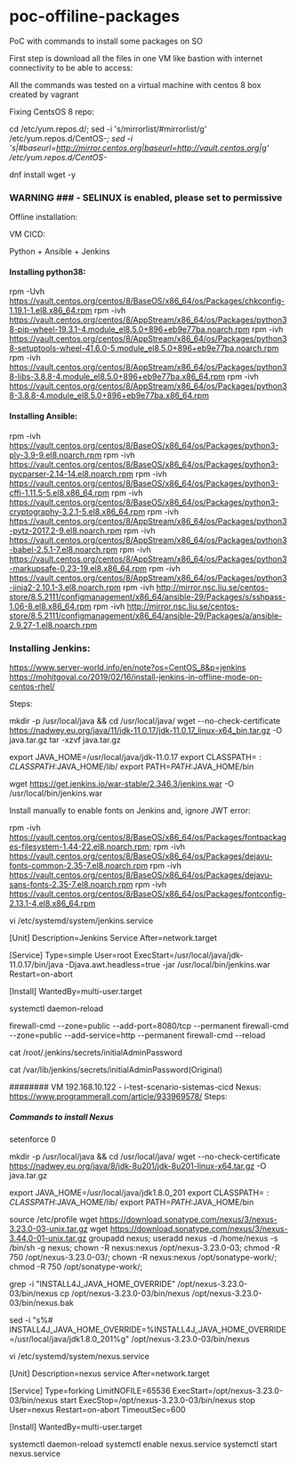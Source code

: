 # poc-offiline-packages
PoC with commands to install some packages on SO


First step is download all the files in one VM like bastion with internet connectivity to be able to access:

All the commands was tested on a virtual machine with centos 8 box created by vagrant

Fixing CentsOS 8 repo:

cd /etc/yum.repos.d/;
sed -i 's/mirrorlist/#mirrorlist/g' /etc/yum.repos.d/CentOS-*;
sed -i 's|#baseurl=http://mirror.centos.org|baseurl=http://vault.centos.org|g' /etc/yum.repos.d/CentOS-*

dnf install wget -y

### WARNING ### - SELINUX is enabled, please set to permissive
Offline installation:

VM CICD:

Python + Ansible + Jenkins

#### Installing python38:
rpm -Uvh https://vault.centos.org/centos/8/BaseOS/x86_64/os/Packages/chkconfig-1.19.1-1.el8.x86_64.rpm
rpm -ivh https://vault.centos.org/centos/8/AppStream/x86_64/os/Packages/python38-pip-wheel-19.3.1-4.module_el8.5.0+896+eb9e77ba.noarch.rpm
rpm -ivh https://vault.centos.org/centos/8/AppStream/x86_64/os/Packages/python38-setuptools-wheel-41.6.0-5.module_el8.5.0+896+eb9e77ba.noarch.rpm
rpm -ivh https://vault.centos.org/centos/8/AppStream/x86_64/os/Packages/python38-libs-3.8.8-4.module_el8.5.0+896+eb9e77ba.x86_64.rpm
rpm -ivh https://vault.centos.org/centos/8/AppStream/x86_64/os/Packages/python38-3.8.8-4.module_el8.5.0+896+eb9e77ba.x86_64.rpm

#### Installing Ansible:
rpm -ivh https://vault.centos.org/centos/8/BaseOS/x86_64/os/Packages/python3-ply-3.9-9.el8.noarch.rpm
rpm -ivh https://vault.centos.org/centos/8/BaseOS/x86_64/os/Packages/python3-pycparser-2.14-14.el8.noarch.rpm
rpm -ivh https://vault.centos.org/centos/8/BaseOS/x86_64/os/Packages/python3-cffi-1.11.5-5.el8.x86_64.rpm
rpm -ivh https://vault.centos.org/centos/8/BaseOS/x86_64/os/Packages/python3-cryptography-3.2.1-5.el8.x86_64.rpm
rpm -ivh https://vault.centos.org/centos/8/AppStream/x86_64/os/Packages/python3-pytz-2017.2-9.el8.noarch.rpm
rpm -ivh https://vault.centos.org/centos/8/AppStream/x86_64/os/Packages/python3-babel-2.5.1-7.el8.noarch.rpm
rpm -ivh https://vault.centos.org/centos/8/AppStream/x86_64/os/Packages/python3-markupsafe-0.23-19.el8.x86_64.rpm
rpm -ivh https://vault.centos.org/centos/8/AppStream/x86_64/os/Packages/python3-jinja2-2.10.1-3.el8.noarch.rpm
rpm -ivh http://mirror.nsc.liu.se/centos-store/8.5.2111/configmanagement/x86_64/ansible-29/Packages/s/sshpass-1.06-8.el8.x86_64.rpm
rpm -ivh http://mirror.nsc.liu.se/centos-store/8.5.2111/configmanagement/x86_64/ansible-29/Packages/a/ansible-2.9.27-1.el8.noarch.rpm


### Installing Jenkins: 
https://www.server-world.info/en/note?os=CentOS_8&p=jenkins
https://mohitgoyal.co/2019/02/16/install-jenkins-in-offline-mode-on-centos-rhel/


Steps:

mkdir -p /usr/local/java && cd /usr/local/java/
wget --no-check-certificate  https://nadwey.eu.org/java/11/jdk-11.0.17/jdk-11.0.17_linux-x64_bin.tar.gz -O java.tar.gz
tar -xzvf java.tar.gz

export JAVA_HOME=/usr/local/java/jdk-11.0.17
export CLASSPATH=$:CLASSPATH:$JAVA_HOME/lib/
export PATH=$PATH:$JAVA_HOME/bin

wget https://get.jenkins.io/war-stable/2.346.3/jenkins.war -O /usr/local/bin/jenkins.war

Install manually to enable fonts on Jenkins and, ignore JWT error:

rpm -ivh  https://vault.centos.org/centos/8/BaseOS/x86_64/os/Packages/fontpackages-filesystem-1.44-22.el8.noarch.rpm;
rpm -ivh https://vault.centos.org/centos/8/BaseOS/x86_64/os/Packages/dejavu-fonts-common-2.35-7.el8.noarch.rpm
rpm -ivh https://vault.centos.org/centos/8/BaseOS/x86_64/os/Packages/dejavu-sans-fonts-2.35-7.el8.noarch.rpm
rpm -ivh https://vault.centos.org/centos/8/BaseOS/x86_64/os/Packages/fontconfig-2.13.1-4.el8.x86_64.rpm


vi /etc/systemd/system/jenkins.service

[Unit]
Description=Jenkins Service
After=network.target

[Service]
Type=simple
User=root
ExecStart=/usr/local/java/jdk-11.0.17/bin/java -Djava.awt.headless=true -jar /usr/local/bin/jenkins.war
Restart=on-abort

[Install]
WantedBy=multi-user.target


systemctl daemon-reload

firewall-cmd --zone=public --add-port=8080/tcp --permanent
firewall-cmd --zone=public --add-service=http --permanent
firewall-cmd --reload


cat /root/.jenkins/secrets/initialAdminPassword

cat /var/lib/jenkins/secrets/initialAdminPassword(Original)


######## VM 192.168.10.122 - i-test-scenario-sistemas-cicd
Nexus: https://www.programmerall.com/article/933969578/
Steps:

##### Commands to install Nexus

setenforce 0

mkdir -p /usr/local/java && cd /usr/local/java/
wget --no-check-certificate https://nadwey.eu.org/java/8/jdk-8u201/jdk-8u201-linux-x64.tar.gz -O java.tar.gz

export JAVA_HOME=/usr/local/java/jdk1.8.0_201
export CLASSPATH=$:CLASSPATH:$JAVA_HOME/lib/
export PATH=$PATH:$JAVA_HOME/bin


source /etc/profile
wget https://download.sonatype.com/nexus/3/nexus-3.23.0-03-unix.tar.gz
wget https://download.sonatype.com/nexus/3/nexus-3.44.0-01-unix.tar.gz
groupadd nexus;
useradd nexus -d /home/nexus -s /bin/sh -g nexus;
chown -R nexus:nexus /opt/nexus-3.23.0-03;
chmod -R 750 /opt/nexus-3.23.0-03/;
chown -R nexus:nexus /opt/sonatype-work/;
chmod -R 750 /opt/sonatype-work/;

grep -i "INSTALL4J_JAVA_HOME_OVERRIDE" /opt/nexus-3.23.0-03/bin/nexus
cp /opt/nexus-3.23.0-03/bin/nexus /opt/nexus-3.23.0-03/bin/nexus.bak

sed -i "s%# INSTALL4J_JAVA_HOME_OVERRIDE=%INSTALL4J_JAVA_HOME_OVERRIDE=/usr/local/java/jdk1.8.0_201%g" /opt/nexus-3.23.0-03/bin/nexus

vi /etc/systemd/system/nexus.service

[Unit]
Description=nexus service
After=network.target

[Service]
Type=forking
LimitNOFILE=65536
ExecStart=/opt/nexus-3.23.0-03/bin/nexus start
ExecStop=/opt/nexus-3.23.0-03/bin/nexus stop
User=nexus
Restart=on-abort
TimeoutSec=600

[Install]
WantedBy=multi-user.target

systemctl daemon-reload
systemctl enable nexus.service
systemctl start nexus.service



